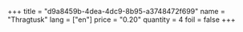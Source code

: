 +++
title = "d9a8459b-4dea-4dc9-8b95-a3748472f699"
name = "Thragtusk"
lang = ["en"]
price = "0.20"
quantity = 4
foil = false
+++
